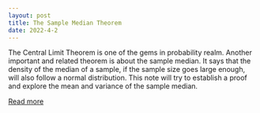 ```yaml
---
layout: post
title: The Sample Median Theorem
date: 2022-4-2
---
```


The Central Limit Theorem is one of the gems in probability realm. Another important and related theorem
is about the sample median. It says that the density of the median of a sample, if the sample
size goes large enough, will also follow a normal distribution. This note will try to establish a proof and explore the mean
and variance of the sample median.

<a href="/pdf/median.pdf" target="_blank">Read more</a>
